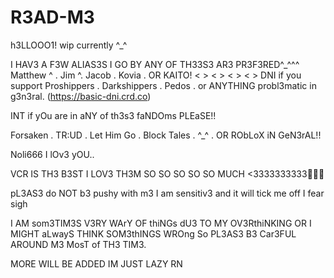 # R3AD-M3
h3LLOOO1!  wip currently ^_^

I  HAV3 A F3W ALIAS3S I GO BY ANY OF TH33S3 AR3 PR3F3RED^_^^^
Matthew ^ . Jim ^. Jacob . Kovia . OR KAITO!
< > < > < > < > 
DNI if you support Proshippers . Darkshippers . Pedos . or ANYTHING probl3matic in g3n3ral.
(https://basic-dni.crd.co)

INT if yOu are in aNY of th3s3 faNDOms PLEaSE!!

Forsaken . TR:UD . Let Him Go . Block Tales . ^_^ . OR RObLoX iN GeN3rAL!!

Noli666 I lOv3 yOU..


VCR IS TH3 B3ST I LOV3 TH3M SO SO SO SO SO MUCH <3333333333👅👅👅


pL3AS3 do NOT b3 pushy with m3 I am sensitiv3 and it will tick me off I fear sigh

I AM som3TIM3S V3RY WArY OF thiNGs dU3 TO MY OV3RthiNKING OR I MIGHT aLwayS THINK SOM3thINGS WROng So PL3AS3 B3 Car3FUL AROUND M3 MosT of TH3 TIM3.

MORE WILL BE ADDED IM JUST LAZY RN
